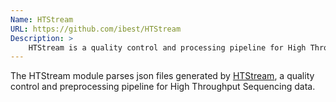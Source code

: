 ```yaml
---
Name: HTStream
URL: https://github.com/ibest/HTStream
Description: >
	HTStream is a quality control and processing pipeline for High Throughput Sequencing data. The difference between HTStream and other tools is that HTStream uses a tab delimited fastq format that allows for streaming from application to application. This streaming creates some awesome efficiencies when processing HTS data and makes it fully interoperable with other standard Linux tools.
---
```


The HTStream module parses json files generated by
[HTStream](https://github.com/s4hts/HTStream), a quality control and preprocessing pipeline for High Throughput Sequencing data. 
